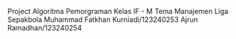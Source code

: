 Project Algoritma Pemorgraman
Kelas IF - M
Tema Manajemen Liga Sepakbola
Muhammad Fatkhan Kurniadi/123240253
Ajrun Ramadhan/123240254
